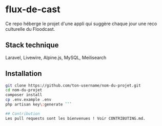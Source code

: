 # flux-de-cast
Ce repo héberge le projet d'une appli qui suggère chaque jour une reco culturelle du Floodcast. 

## Stack technique
Laravel, Livewire, Alpine.js, MySQL, Meilisearch

## Installation
```bash
git clone https://github.com/ton-username/nom-du-projet.git
cd nom-du-projet
composer install
cp .env.example .env
php artisan key\:generate ```

## Contribution
Les pull requests sont les bienvenues ! Voir CONTRIBUTING.md.

